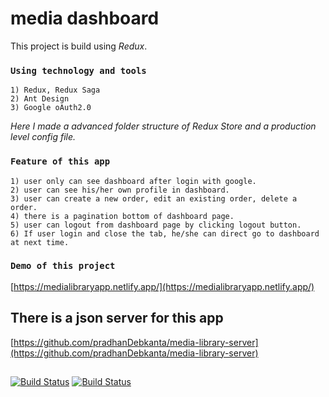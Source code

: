 # media dashboard
This project is build using _Redux_.
### `Using technology and tools`
    1) Redux, Redux Saga
    2) Ant Design
    3) Google oAuth2.0
_Here I made a advanced folder structure of Redux Store and a production level config file._
### `Feature of this app`
    1) user only can see dashboard after login with google.
    2) user can see his/her own profile in dashboard.
    3) user can create a new order, edit an existing order, delete a order.
    4) there is a pagination bottom of dashboard page.
    5) user can logout from dashboard page by clicking logout button.
    6) If user login and close the tab, he/she can direct go to dashboard at next time.
### `Demo of this project`
 [https://medialibraryapp.netlify.app/](https://medialibraryapp.netlify.app/) 
 
 ## There is a json server for this app
 [https://github.com/pradhanDebkanta/media-library-server](https://github.com/pradhanDebkanta/media-library-server)
 
 ##
 [![Build Status](https://miro.medium.com/max/312/1*SRL22ADht1NU4LXUeU4YVg.png)](./)
 [![Build Status](https://camo.githubusercontent.com/363242675617648bfbedd1610f89ac28df0f9e1bac8749d83109fafdf8524fff/68747470733a2f2f67772e616c697061796f626a656374732e636f6d2f7a6f732f726d73706f7274616c2f4b4470677667754d704766716148506a6963524b2e737667)](./)

